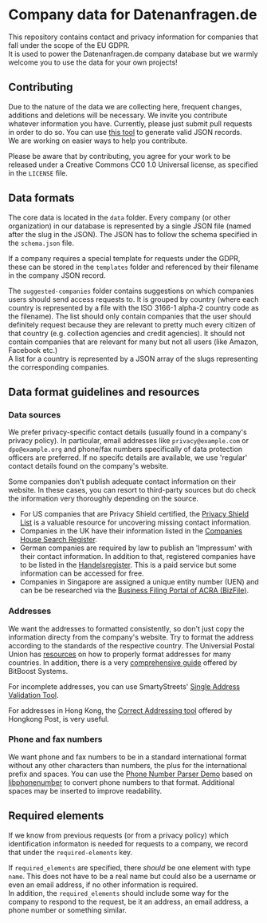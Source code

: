 # Company data for Datenanfragen.de

This repository contains contact and privacy information for companies that fall under the scope of the EU GDPR.  
It is used to power the Datenanfragen.de company database but we warmly welcome you to use the data for your own projects!

## Contributing

Due to the nature of the data we are collecting here, frequent changes, additions and deletions will be necessary. We invite you contribute whatever information you have. Currently, please just submit pull requests in order to do so. You can use [this tool](https://company-json.netlify.com/) to generate valid JSON records.  
We are working on easier ways to help you contribute.

Please be aware that by contributing, you agree for your work to be released under a Creative Commons CC0 1.0 Universal license, as specified in the `LICENSE` file.

## Data formats

The core data is located in the `data` folder. Every company (or other organization) in our database is represented by a single JSON file (named after the slug in the JSON). The JSON has to follow the schema specified in the `schema.json` file.

If a company requires a special template for requests under the GDPR, these can be stored in the `templates` folder and referenced by their filename in the company JSON record.

The `suggested-companies` folder contains suggestions on which companies users should send access requests to. It is grouped by country (where each country is represented by a file with the ISO 3166-1 alpha-2 country code as the filename). The list should only contain companies that the user should definitely request because they are relevant to pretty much every citizen of that country (e.g. collection agencies and credit agencies). It should not contain companies that are relevant for many but not all users (like Amazon, Facebook etc.)  
A list for a country is represented by a JSON array of the slugs representing the corresponding companies.

## Data format guidelines and resources

### Data sources

We prefer privacy-specific contact details (usually found in a company's privacy policy). In particular, email addresses like `privacy@example.com` or `dpo@example.org` and phone/fax numbers specifically of data protection officers are preferred. If no specifc details are available, we use 'regular' contact details found on the company's website.

Some companies don't publish adequate contact information on their website. In these cases, you can resort to third-party sources but do check the information very thoroughly depending on the source.

* For US companies that are Privacy Shield certified, the [Privacy Shield List](https://www.privacyshield.gov/list) is a valuable resource for uncovering missing contact information.
* Companies in the UK have their information listed in the [Companies House Search Register](https://beta.companieshouse.gov.uk/).
* German companies are required by law to publish an 'Impressum' with their contact information. In addition to that, registered companies have to be listed in the [Handelsregister](https://www.handelsregister.de). This is a paid service but some information can be accessed for free.
* Companies in Singapore are assigned a unique entity number (UEN) and can be be researched via the [Business Filing Portal of ACRA (BizFile)](https://www.bizfile.gov.sg).

### Addresses

We want the addresses to formatted consistently, so don't just copy the information directy from the company's website. Try to format the address according to the standards of the respective country. The Universial Postal Union has [resources](http://www.upu.int/en/activities/addressing/postal-addressing-systems-in-member-countries.html) on how to properly format addresses for many countries. In addition, there is a very [comprehensive guide](https://www.bitboost.com/ref/international-address-formats.html) offered by BitBoost Systems.

For incomplete addresses, you can use SmartyStreets' [Single Address Validation Tool](https://smartystreets.com/products/single-address).

For addresses in Hong Kong, the [Correct Addressing tool](https://www.hongkongpost.hk/correct_addressing/index.jsp?lang=en_US) offered by Hongkong Post, is very useful.

### Phone and fax numbers

We want phone and fax numbers to be in a standard international format without any other characters than numbers, the plus for the international prefix and spaces. You can use the [Phone Number Parser Demo](https://libphonenumber.appspot.com/) based on [libphonenumber](https://github.com/googlei18n/libphonenumber/) to convert phone numbers to that format. Additional spaces may be inserted to improve readability.

## Required elements

If we know from previous requests (or from a privacy policy) which identification informaton is needed for requests to a company, we record that under the `required-elements` key.

If `required_elements` are specified, there *should* be one element with type `name`. This does not have to be a real name but could also be a username or even an email address, if no other information is required.  
In addition, the `required_elements` should include some way for the company to respond to the request, be it an address, an email address, a phone number or something similar. 
